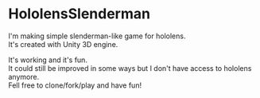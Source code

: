 # HololensSlenderman

I'm making simple slenderman-like game for hololens.  
It's created with Unity 3D engine.   
   
It's working and it's fun.  
It could still be improved in some ways but I don't have access to hololens anymore.  
Fell free to clone/fork/play and have fun!  
